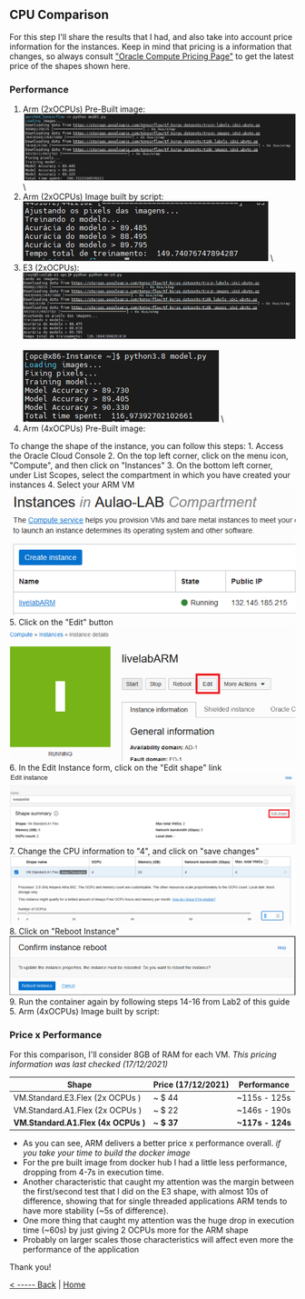 ## CPU Comparison
For this step I'll share the results that I had, and also take into account price information for the instances.
Keep in mind that pricing is a information that changes, so always consult ["Oracle Compute Pricing Page"](https://www.oracle.com/cloud/compute/pricing.html) to get the latest price of the shapes shown here.



### Performance
1. Arm (2xOCPUs) Pre-Built image:
\
![](./img/001-LAB4.PNG)
\
2. Arm (2xOCPUs) Image built by script:
\
![](./img/002-LAB4.PNG)
\
3. E3 (2xOCPUs):
\
![](./img/003-LAB4.PNG)
\
\
![](./img/0031-LAB4.PNG)
\
4. Arm (4xOCPUs) Pre-Built image:

To change the shape of the instance, you can follow this steps:
	1. Access the Oracle Cloud Console
	2. On the top left corner, click on the menu icon, "Compute", and then click on "Instances"
	3. On the bottom left corner, under List Scopes, select the compartment in which you have created your instances
	4. Select your ARM VM
    \
![](./img/005-LAB4.PNG)
\
	5. Click on the "Edit" button
    \
![](./img/006-LAB4.PNG)
\
	6. In the Edit Instance form, click on the "Edit shape" link
    \
![](./img/007-LAB4.PNG)
\
	7. Change the CPU information to "4", and click on "save changes"
    \
![](./img/008-LAB4.PNG)
\
	8. Click on "Reboot Instance"
    \
![](./img/009-LAB4.PNG)
\
	9. Run the container again by following steps 14-16 from Lab2 of this guide
5. Arm (4xOCPUs) Image built by script:
### Price x Performance
For this comparison, I'll consider 8GB of RAM for each VM. 
*This pricing information was last checked (17/12/2021)*

|Shape| Price (17/12/2021) | Performance
|--|--|--|
| VM.Standard.E3.Flex (2x OCPUs ) | ~ $ 44 | ~115s - 125s|
| VM.Standard.A1.Flex (2x OCPUs ) | ~ $ 22 | ~146s - 190s|
| **VM.Standard.A1.Flex (4x OCPUs )** | **~ $ 37** | **~117s - 124s**|

- As you can see,  ARM delivers a better price x performance overall. _if you take your time to build the docker image_ 
- For the pre built image from docker hub I had a little less performance, dropping from 4-7s in execution time.
- Another characteristic that caught my attention was the margin between the first/second test that I did on the E3 shape, with almost 10s of difference, showing that for single threaded applications ARM tends to have more stability (~5s of difference).
- One more thing that caught my attention was the huge drop in execution time (~60s) by just giving 2 OCPUs more for the ARM shape
- Probably on larger scales those characteristics will affect even more the performance of the application


Thank you!


[< ----- Back](../Step3/Step3.md)        |          [Home](../README.md)        